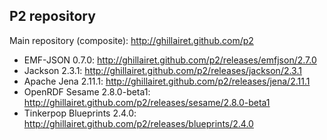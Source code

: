 ## P2 repository

Main repository (composite): http://ghillairet.github.com/p2
- EMF-JSON 0.7.0: http://ghillairet.github.com/p2/releases/emfjson/2.7.0
- Jackson 2.3.1: http://ghillairet.github.com/p2/releases/jackson/2.3.1
- Apache Jena 2.11.1: http://ghillairet.github.com/p2/releases/jena/2.11.1
- OpenRDF Sesame 2.8.0-beta1: http://ghillairet.github.com/p2/releases/sesame/2.8.0-beta1
- Tinkerpop Blueprints 2.4.0: http://ghillairet.github.com/p2/releases/blueprints/2.4.0

